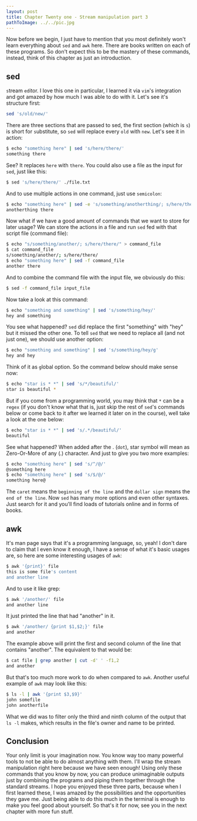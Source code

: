 ```yaml
---
layout: post
title: Chapter Twenty one - Stream manipulation part 3
pathToImage: ../../pic.jpg
---
```


Now before we begin, I just have to mention that you most definitely won't learn everything about `sed` and `awk` here. There are books written on each of these programs. So don't expect this to be the mastery of these commands, instead, think of this chapter as just an introduction.

## sed

`s`tream `ed`itor. I love this one in particular, I learned it via `vim`'s integration and got amazed by how much I was able to do with it. Let's see it's structure first:

```bash
sed 's/old/new/'
```

There are three sections that are passed to sed, the first section (which is `s`) is short for `s`ubstitute, so `sed` will replace every `old` with `new`. Let's see it in action:

```bash
$ echo "something here" | sed 's/here/there/'
something there
```

See? It replaces `here` with `there`. You could also use a file as the input for `sed`, just like this:

```bash
$ sed 's/here/there/' ./file.txt
```

And to use multiple actions in one command, just use `semicolon`:

```bash
$ echo "something here" | sed -e 's/something/anotherthing/; s/here/there/'
anotherthing there
```

Now what if we have a good amount of commands that we want to store for later usage? We can store the actions in a file and run `sed` fed with that script file (command file):

```bash
$ echo "s/something/another/; s/here/there/" > command_file
$ cat command_file 
s/something/another/; s/here/there/
$ echo "something here" | sed -f command_file
another there
```

And to combine the command file with the input file, we obviously do this:

```bash
$ sed -f command_file input_file
```

Now take a look at this command:

```bash
$ echo "something and something" | sed 's/something/hey/'
hey and something
```

You see what happened? `sed` did replace the first "something" with "hey" but it missed the other one. To tell `sed` that we need to replace all (and not just one), we should use another option:

```bash
$ echo "something and something" | sed 's/something/hey/g'
hey and hey
```

Think of it as `g`lobal option. So the command below should make sense now:

```bash
$ echo "star is * *" | sed 's/*/beautiful/'
star is beautiful *
```

But if you come from a programming world, you may think that `*` can be a `regex` (if you don't know what that is, just skip the rest of `sed`'s commands below or come back to it after we learned it later on in the course), well take a look at the one below:

```bash
$ echo "star is * *" | sed 's/.*/beautiful/'
beautiful
```

See what happened? When added after the . (`dot`), star symbol will mean as Zero-Or-More of any (.) character. And just to give you two more examples:

```bash
$ echo "something here" | sed 's/^/@/'
@something here
$ echo "something here" | sed 's/$/@/'
something here@
```

The `caret` means the `beginning of the line` and the `dollar sign` means the `end of the line`. Now `sed` has many more options and even other syntaxes. Just search for it and you'll find loads of tutorials online and in forms of books.

## awk

It's man page says that it's a programming language, so, yeah! I don't dare to claim that I even know it enough, I have a sense of what it's basic usages are, so here are some interesting usages of `awk`:

```bash
$ awk '{print}' file
this is some file's content
and another line
```

And to use it like grep:

```bash
$ awk '/another/' file
and another line
```

It just printed the line that had "another" in it.

```bash
$ awk '/another/ {print $1,$2;}' file
and another
```

The example above will print the first and second column of the line that contains "another". The equivalent to that would be:

```bash
$ cat file | grep another | cut -d' ' -f1,2
and another
```

But that's too much more work to do when compared to `awk`. Another useful example of `awk` may look like this:

```bash
$ ls -l | awk '{print $3,$9}'
john somefile
john anotherfile
```

What we did was to filter only the third and ninth column of the output that `ls -l` makes, which results in the file's owner and name to be printed.

## Conclusion

Your only limit is your imagination now. You know way too many powerful tools to not be able to do almost anything with them. I'll wrap the stream manipulation right here because we have seen enough! Using only these commands that you know by now, you can produce unimaginable outputs just by combining the programs and piping them together through the standard streams. I hope you enjoyed these three parts, because when I first learned these, I was amazed by the possibilities and the opportunities they gave me. Just being able to do this much in the terminal is enough to make you feel good about yourself. So that's it for now, see you in the next chapter with more fun stuff.

